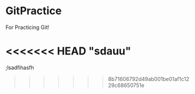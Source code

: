 # GitPractice
For Practicing Git!

<<<<<<< HEAD
"sdauu"
=======

;lsadfihasfh
>>>>>>> 8b71606792d49ab001be01af1c1229c68650751e
